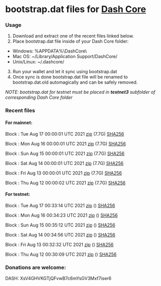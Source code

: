# bootstrap.dat files for [Dash Core](https://github.com/dashpay/dash)

### Usage

1. Download and extract one of the recent files linked below.
2. Place bootstrap.dat file inside of your Dash Core folder:
 - Windows: %APPDATA%\DashCore\
 - Mac OS: ~/Library/Application Support/DashCore/
 - Unix/Linux: ~/.dashcore/
3. Run your wallet and let it sync using bootstrap.dat
4. Once sync is done bootstrap.dat file will be renamed to bootstrap.dat.old automagically and can be safely removed.

_NOTE: bootstrap.dat for testnet must be placed in **testnet3** subfolder of corresponding Dash Core folder_

### Recent files

#### For mainnet:

Block [](https://insight.dash.org/insight/block/): Tue Aug 17 00:00:01 UTC 2021 [zip](https://dash-bootstrap.ams3.digitaloceanspaces.com/mainnet/2021-08-17/bootstrap.dat.zip) (7.7G) [SHA256](https://dash-bootstrap.ams3.digitaloceanspaces.com/mainnet/2021-08-17/sha256.txt)

Block [](https://insight.dash.org/insight/block/): Mon Aug 16 00:00:01 UTC 2021 [zip](https://dash-bootstrap.ams3.digitaloceanspaces.com/mainnet/2021-08-16/bootstrap.dat.zip) (7.7G) [SHA256](https://dash-bootstrap.ams3.digitaloceanspaces.com/mainnet/2021-08-16/sha256.txt)

Block [](https://insight.dash.org/insight/block/): Sun Aug 15 00:00:01 UTC 2021 [zip](https://dash-bootstrap.ams3.digitaloceanspaces.com/mainnet/2021-08-15/bootstrap.dat.zip) (7.7G) [SHA256](https://dash-bootstrap.ams3.digitaloceanspaces.com/mainnet/2021-08-15/sha256.txt)

Block [](https://insight.dash.org/insight/block/): Sat Aug 14 00:00:01 UTC 2021 [zip](https://dash-bootstrap.ams3.digitaloceanspaces.com/mainnet/2021-08-14/bootstrap.dat.zip) (7.7G) [SHA256](https://dash-bootstrap.ams3.digitaloceanspaces.com/mainnet/2021-08-14/sha256.txt)

Block [](https://insight.dash.org/insight/block/): Fri Aug 13 00:00:01 UTC 2021 [zip](https://dash-bootstrap.ams3.digitaloceanspaces.com/mainnet/2021-08-13/bootstrap.dat.zip) (7.7G) [SHA256](https://dash-bootstrap.ams3.digitaloceanspaces.com/mainnet/2021-08-13/sha256.txt)

Block [](https://insight.dash.org/insight/block/): Thu Aug 12 00:00:02 UTC 2021 [zip](https://dash-bootstrap.ams3.digitaloceanspaces.com/mainnet/2021-08-12/bootstrap.dat.zip) (7.7G) [SHA256](https://dash-bootstrap.ams3.digitaloceanspaces.com/mainnet/2021-08-12/sha256.txt)


#### For testnet:

Block [](https://testnet-insight.dashevo.org/insight/block/): Tue Aug 17 00:33:14 UTC 2021 [zip](https://dash-bootstrap.ams3.digitaloceanspaces.com/testnet/2021-08-17/bootstrap.dat.zip) () [SHA256](https://dash-bootstrap.ams3.digitaloceanspaces.com/testnet/2021-08-17/sha256.txt)

Block [](https://testnet-insight.dashevo.org/insight/block/): Mon Aug 16 00:34:23 UTC 2021 [zip](https://dash-bootstrap.ams3.digitaloceanspaces.com/testnet/2021-08-16/bootstrap.dat.zip) () [SHA256](https://dash-bootstrap.ams3.digitaloceanspaces.com/testnet/2021-08-16/sha256.txt)

Block [](https://testnet-insight.dashevo.org/insight/block/): Sun Aug 15 00:35:12 UTC 2021 [zip](https://dash-bootstrap.ams3.digitaloceanspaces.com/testnet/2021-08-15/bootstrap.dat.zip) () [SHA256](https://dash-bootstrap.ams3.digitaloceanspaces.com/testnet/2021-08-15/sha256.txt)

Block [](https://testnet-insight.dashevo.org/insight/block/): Sat Aug 14 00:34:56 UTC 2021 [zip](https://dash-bootstrap.ams3.digitaloceanspaces.com/testnet/2021-08-14/bootstrap.dat.zip) () [SHA256](https://dash-bootstrap.ams3.digitaloceanspaces.com/testnet/2021-08-14/sha256.txt)

Block [](https://testnet-insight.dashevo.org/insight/block/): Fri Aug 13 00:32:32 UTC 2021 [zip](https://dash-bootstrap.ams3.digitaloceanspaces.com/testnet/2021-08-13/bootstrap.dat.zip) () [SHA256](https://dash-bootstrap.ams3.digitaloceanspaces.com/testnet/2021-08-13/sha256.txt)

Block [](https://testnet-insight.dashevo.org/insight/block/): Thu Aug 12 00:30:09 UTC 2021 [zip](https://dash-bootstrap.ams3.digitaloceanspaces.com/testnet/2021-08-12/bootstrap.dat.zip) () [SHA256](https://dash-bootstrap.ams3.digitaloceanspaces.com/testnet/2021-08-12/sha256.txt)


### Donations are welcome:

DASH: XsV4GHVKGTjQFvwB7c6mYsGV3Mxf7iser6
